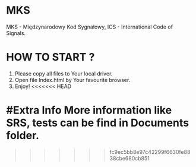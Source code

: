 # MKS
MKS - Międzynarodowy Kod Sygnałowy,
ICS - International Code of Signals.

# HOW TO START ?
1. Please copy all files to Your local driver.
2. Open file Index.html by Your favourite browser.
3. Enjoy!
<<<<<<< HEAD

#Extra Info
More information like SRS, tests can be find in Documents folder.
=======
>>>>>>> fc9ec5bb8e97c42299f6630fe8838cbe680cb851
